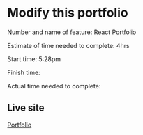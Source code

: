 # Modify this portfolio

Number and name of feature: React Portfolio

Estimate of time needed to complete: 4hrs

Start time: 5:28pm

Finish time: 

Actual time needed to complete: 


## Live site

[Portfolio](https://portfolio-bhuddleston.netlify.app/)